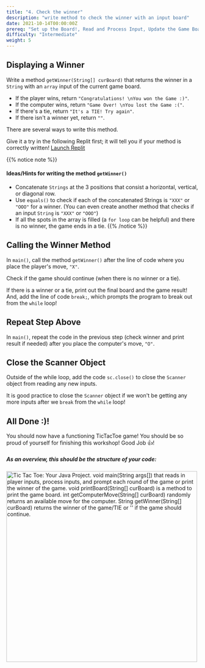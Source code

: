 ```yaml
---
title: "4. Check the winner"
description: "write method to check the winner with an input board"
date: 2021-10-14T00:00:00Z
prereq: "Set up the Board!, Read and Process Input, Update the Game Board"
difficulty: "Intermediate"
weight: 5
---
```


## Displaying a Winner

Write a method `getWinner(String[] curBoard)` that returns the winner in a `String` with an `array` input of the current game board. 

- If the player wins, return `"Congratulations! \nYou won the Game :)"`.
- If the computer wins, return `"Game Over! \nYou lost the Game :("`.
- If there's a tie, return `"It's a TIE! Try again"`.
- If there isn't a winner yet, return `""`.

There are several ways to write this method.

Give it a try in the following Replit first; it will tell you if your method is correctly written!
<a class="my-2 mx-4 btn btn-info" href="https://replit.com/@nuevofoundation/JavaTicTacToegetWinner" target="_blank">Launch Replit</a>

{{% notice note %}}
#### Ideas/Hints for writing the method `getWinner()`

- Concatenate `Strings` at the 3 positions that consist a horizontal, vertical, or diagonal row.
- Use `equals()` to check if each of the concatenated Strings is `"XXX"` or `"OOO"` for a winner. (You can even create another method that checks if an input `String` is `"XXX"` or `"OOO"`)
- If all the spots in the array is filled (a `for loop` can be helpful) and there is no winner, the game ends in a tie.
{{% /notice %}}

## Calling the Winner Method

In `main()`, call the method `getWinner()` after the line of code where you place the player's move, `"X"`.

Check if the game should continue (when there is no winner or a tie).

If there is a winner or a tie, print out the final board and the game result! And, add the line of code `break;`, which prompts the program to break out from the `while` loop!

## Repeat Step Above

In `main()`, repeat the code in the previous step (check winner and print result if needed) after you place the computer's move, `"O"`.

## Close the Scanner Object

Outside of the while loop, add the code `sc.close()` to close the `Scanner` object from reading any new inputs. 

It is good practice to close the `Scanner` object if we won't be getting any more inputs after we `break` from the `while` loop!

## All Done :)!

You should now have a functioning TicTacToe game! You should be so proud of yourself for finishing this workshop! Good Job 👍!

##### As an overview, this should be the structure of your code:
<img src="../images/code.png" height="500" alt="Tic Tac Toe: Your Java Project. void main(String args[]) that reads in player inputs, process inputs, and prompt each round of the game or print the winner of the game. void printBoard(String[] curBoard) is a method to print the game board. int getComputerMove(String[] curBoard) randomly returns an available move for the computer. String getWinner(String[] curBoard) returns the winner of the game/TIE or '' if the game should continue."/>
